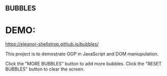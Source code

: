 ## BUBBLES

# DEMO:
https://eleanor-shellstrop.github.io/bubbles/

This project is to demostrate OOP in JavaScript and DOM maniupulation. 

Click the "MORE BUBBLES" button to add more bubbles.
Click the "RESET BUBBLES" button to clear the screen.
